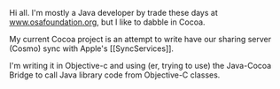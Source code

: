 Hi all. I'm mostly a Java developer by trade these days at www.osafoundation.org, but I like to dabble in Cocoa.

My current Cocoa project is an attempt to write have our sharing server (Cosmo) sync with Apple's [[SyncServices]]. 

I'm writing it in Objective-c and using (er, trying to use) the Java-Cocoa Bridge to call Java library code from Objective-C classes.
